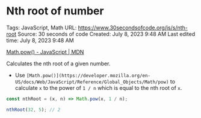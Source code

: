 # Nth root of number

Tags: JavaScript, Math
URL: https://www.30secondsofcode.org/js/s/nth-root
Source: 30 seconds of code
Created: July 8, 2023 9:48 AM
Last edited time: July 8, 2023 9:48 AM

[Math.pow() - JavaScript | MDN](https://developer.mozilla.org/en-US/docs/Web/JavaScript/Reference/Global_Objects/Math/pow)

Calculates the nth root of a given number.

- Use `[Math.pow()](https://developer.mozilla.org/en-US/docs/Web/JavaScript/Reference/Global_Objects/Math/pow)` to calculate `x` to the power of `1 / n` which is equal to the nth root of `x`.

```jsx
const nthRoot = (x, n) => Math.pow(x, 1 / n);
```

```jsx
nthRoot(32, 5); // 2
```